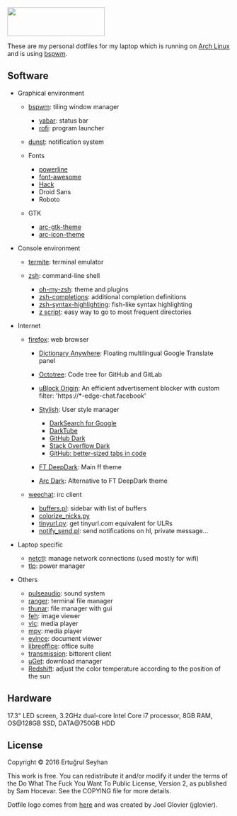 <img src="https://raw.githubusercontent.com/jglovier/dotfiles-logo/master/dotfiles-logo.png" width="220" height="65" />

These are my personal dotfiles for my laptop which is running on [Arch Linux](https://www.archlinux.org/) and is using
[bspwm](https://github.com/baskerville/bspwm).

## Software

- Graphical environment

   - [bspwm](https://github.com/baskerville/bspwm): tiling window manager

      - [yabar](https://github.com/geommer/yabar): status bar
      - [rofi](https://github.com/DaveDavenport/rofi): program launcher

   - [dunst](http://www.knopwob.org/dunst/): notification system
   - Fonts
      - [powerline](https://github.com/powerline/fonts)
      - [font-awesome](http://fontawesome.io/)
	  - [Hack](https://github.com/chrissimpkins/Hack)
      - Droid Sans
      - Roboto

   - GTK
      - [arc-gtk-theme](https://github.com/horst3180/arc-theme)
      - [arc-icon-theme](https://github.com/horst3180/arc-icon-theme)

- Console environment

   - [termite](https://github.com/thestinger/termite): terminal emulator
   - [zsh](http://www.zsh.org/): command-line shell

      - [oh-my-zsh](https://github.com/robbyrussell/oh-my-zsh): theme and plugins
      - [zsh-completions](https://github.com/zsh-users/zsh-completions): additional completion definitions
      - [zsh-syntax-highlighting](https://github.com/zsh-users/zsh-syntax-highlighting): fish-like syntax highlighting
      - [z script](https://github.com/rupa/z): easy way to go to most frequent directories

- Internet

   - [firefox](https://www.mozilla.org/en-US/firefox/desktop/): web browser
      - [Dictionary Anywhere](http://add0n.com/dictionary.html): Floating multilingual Google Translate panel
      - [Octotree](https://github.com/buunguyen/octotree): Code tree for GitHub and GitLab
      - [uBlock Origin](https://github.com/gorhill/uBlock): An efficient advertisement blocker with custom filter: 'https://*-edge-chat.facebook'
      - [Stylish](https://userstyles.org): User style manager

         - [DarkSearch for Google](https://userstyles.org/styles/118959/darksearch-for-google)
         - [DarkTube](https://userstyles.org/styles/117673/darktube)
         - [GitHub Dark](https://userstyles.org/styles/37035/github-dark)
         - [Stack Overflow Dark](https://userstyles.org/styles/35345/stackoverflow-dark)
         - [GitHub: better-sized tabs in code](https://userstyles.org/styles/70979/github-better-sized-tabs-in-code)

      - [FT DeepDark](https://addons.mozilla.org/en-US/firefox/addon/ft-deepdark/): Main ff theme
      - [Arc Dark](https://github.com/horst3180/arc-firefox-theme): Alternative to FT DeepDark theme

   - [weechat](https://weechat.org/): irc client

      - [buffers.pl](https://weechat.org/scripts/source/buffers.pl.html/): sidebar with list of buffers
      - [colorize_nicks.py](https://weechat.org/scripts/source/colorize_nicks.py.html/)
      - [tinyurl.py](https://weechat.org/scripts/source/tinyurl.py.html/): get tinyurl.com equivalent for ULRs
      - [notify_send.pl](https://weechat.org/scripts/source/notify_send.pl.html/): send notifications on hl, private message...

- Laptop specific

   - [netctl](https://github.com/joukewitteveen/netctl): manage network connections (used mostly for wifi)
   - [tlp](http://linrunner.de/en/tlp/tlp.html): power manager

- Others

   - [pulseaudio](https://www.freedesktop.org/wiki/Software/PulseAudio/): sound system
   - [ranger](http://ranger.nongnu.org/): terminal file manager
   - [thunar](http://docs.xfce.org/xfce/thunar/start): file manager with gui
   - [feh](http://feh.finalrewind.org/): image viewer
   - [vlc](https://www.videolan.org/vlc/): media player
   - [mpv](https://mpv.io/): media player
   - [evince](https://wiki.gnome.org/Apps/Evince): document viewer
   - [libreoffice](https://www.libreoffice.org/): office suite
   - [transmission](https://www.transmissionbt.com/): bittorent client
   - [uGet](http://ugetdm.com/): download manager
   - [Redshift](http://jonls.dk/redshift): adjust the color temperature according to the position of the sun

## Hardware

17.3" LED screen, 3.2GHz dual-core Intel Core i7 processor, 8GB RAM, OS@128GB SSD, DATA@750GB HDD

## License

Copyright © 2016 Ertuğrul Seyhan

This work is free. You can redistribute it and/or modify it under the terms of the Do What The Fuck You Want To Public 
License, Version 2, as published by Sam Hocevar. See the COPYING file for more details.

Dotfile logo comes from [here](https://github.com/jglovier/dotfiles-logo) and was created by Joel Glovier (jglovier).
